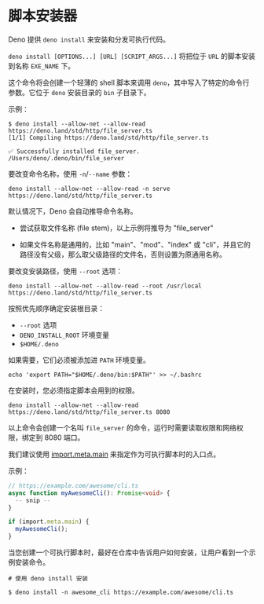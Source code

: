 # 脚本安装器

Deno 提供 `deno install` 来安装和分发可执行代码。

`deno install [OPTIONS...] [URL] [SCRIPT_ARGS...]` 将把位于 `URL` 的脚本安装到名称 `EXE_NAME` 下。

这个命令将会创建一个轻薄的 shell 脚本来调用 `deno`，其中写入了特定的命令行参数。它位于 `deno` 安装目录的 `bin` 子目录下。

示例：

```shell
$ deno install --allow-net --allow-read https://deno.land/std/http/file_server.ts
[1/1] Compiling https://deno.land/std/http/file_server.ts

✅ Successfully installed file_server.
/Users/deno/.deno/bin/file_server
```

要改变命令名称，使用 `-n`/`--name` 参数：

```shell
deno install --allow-net --allow-read -n serve https://deno.land/std/http/file_server.ts
```

默认情况下，Deno 会自动推导命令名称。

- 尝试获取文件名称 (file stem)，以上示例将推导为 "file_server"

- 如果文件名称是通用的，比如 "main"、"mod"、"index" 或 "cli"，并且它的路径没有父级，那么取父级路径的文件名，否则设置为原通用名称。

要改变安装路径，使用 `--root` 选项：

```shell
deno install --allow-net --allow-read --root /usr/local https://deno.land/std/http/file_server.ts
```

按照优先顺序确定安装根目录：

- `--root` 选项
- `DENO_INSTALL_ROOT` 环境变量
- `$HOME/.deno`

如果需要，它们必须被添加进 `PATH` 环境变量。

```shell
echo 'export PATH="$HOME/.deno/bin:$PATH"' >> ~/.bashrc
```

在安装时，您必须指定脚本会用到的权限。

```shell
deno install --allow-net --allow-read https://deno.land/std/http/file_server.ts 8080
```

以上命令会创建一个名叫 `file_server` 的命令，运行时需要读取权限和网络权限，绑定到 8080 端口。

我们建议使用 [import.meta.main](../examples/testing_if_main.md) 来指定作为可执行脚本时的入口点。

示例：

<!-- dprint-ignore -->

```ts
// https://example.com/awesome/cli.ts
async function myAwesomeCli(): Promise<void> {
  -- snip --
}

if (import.meta.main) {
  myAwesomeCli();
}
```

当您创建一个可执行脚本时，最好在仓库中告诉用户如何安装，让用户看到一个示例安装命令。

```shell
# 使用 deno install 安装

$ deno install -n awesome_cli https://example.com/awesome/cli.ts
```
